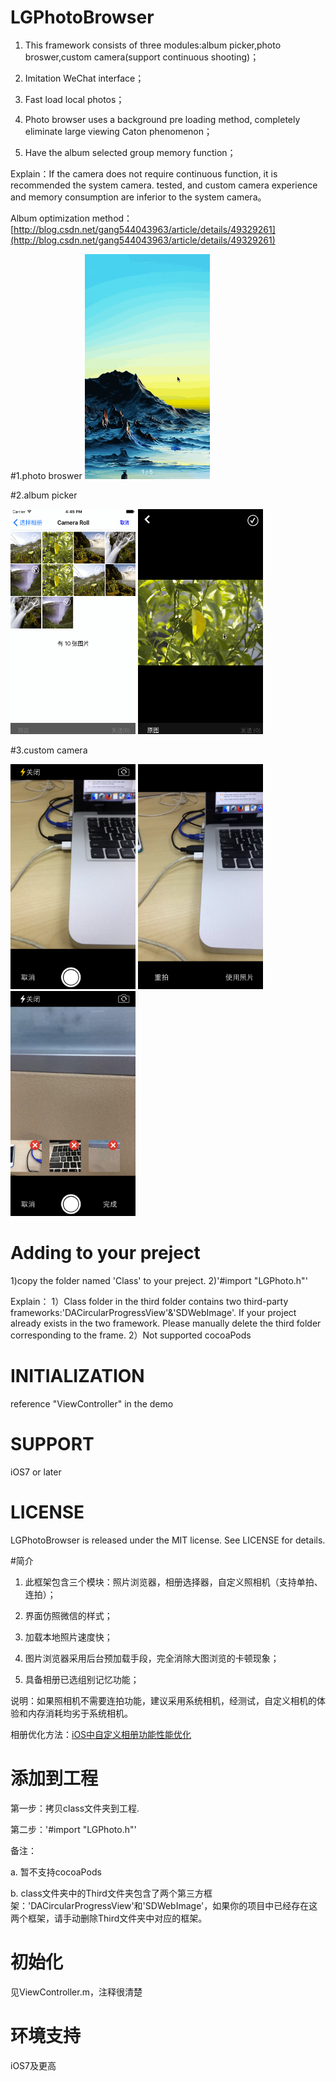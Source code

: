 # LGPhotoBrowser

1) This framework consists of three modules:album picker,photo broswer,custom camera(support continuous shooting)； 

2) Imitation WeChat interface； 

3) Fast load local photos； 

4) Photo browser uses a background pre loading method, completely eliminate large viewing Caton phenomenon； 

5) Have the album selected group memory function； 

Explain：If the camera does not require continuous function, it is recommended the system camera. tested, and custom camera experience and memory consumption are inferior to the system camera。

Album optimization method：[http://blog.csdn.net/gang544043963/article/details/49329261](http://blog.csdn.net/gang544043963/article/details/49329261)

#1.photo broswer
<img src="https://github.com/gang544043963/MyDataSource/blob/master/browser.gif?raw=true" alt="CXLSlideList Screenshot" width="200" height="360"/>


#2.album picker

<img src="https://github.com/gang544043963/MyDataSource/blob/master/picker.gif?raw=true" alt="CXLSlideList Screenshot" width="200" height="360"/> <img src="https://github.com/gang544043963/MyDataSource/blob/master/browser1.gif?raw=true" alt="CXLSlideList Screenshot" width="200" height="360"/>


#3.custom camera

<img src="https://github.com/gang544043963/MyDataSource/blob/master/IMG_2653.PNG?raw=true" alt="CXLSlideList Screenshot" width="200" height="360"/>  <img src="https://github.com/gang544043963/MyDataSource/blob/master/IMG_2652.PNG?raw=true" alt="CXLSlideList Screenshot" width="200" height="360"/> <img src="https://github.com/gang544043963/MyDataSource/blob/master/IMG_2651.PNG?raw=true" alt="CXLSlideList Screenshot" width="200" height="360"/>

# Adding to your preject
1)copy the folder named 'Class' to your preject.
2)'#import "LGPhoto.h"'

Explain：
1）Class folder in the third folder contains two third-party frameworks:'DACircularProgressView'&'SDWebImage'. If your project already exists in the two framework. Please manually delete the third folder corresponding to the frame.
2）Not supported cocoaPods

# INITIALIZATION
reference "ViewController" in the demo

# SUPPORT
iOS7 or later

# LICENSE
LGPhotoBrowser is released under the MIT license. See LICENSE for details.

#简介
1) 此框架包含三个模块：照片浏览器，相册选择器，自定义照相机（支持单拍、连拍）； 

2) 界面仿照微信的样式； 

3) 加载本地照片速度快； 

4) 图片浏览器采用后台预加载手段，完全消除大图浏览的卡顿现象； 

5) 具备相册已选组别记忆功能； 

说明：如果照相机不需要连拍功能，建议采用系统相机，经测试，自定义相机的体验和内存消耗均劣于系统相机。

相册优化方法：[iOS中自定义相册功能性能优化](http://blog.csdn.net/gang544043963/article/details/49329261)
# 添加到工程
第一步：拷贝class文件夹到工程.

第二步：'#import "LGPhoto.h"'

备注：

a. 暂不支持cocoaPods

b. class文件夹中的Third文件夹包含了两个第三方框架：'DACircularProgressView'和'SDWebImage'，如果你的项目中已经存在这两个框架，请手动删除Third文件夹中对应的框架。

# 初始化
见ViewController.m，注释很清楚

# 环境支持
iOS7及更高



